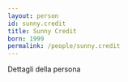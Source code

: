 ```yaml
---
layout: person
id: sunny.credit
title: Sunny Credit
born: 1999
permalink: /people/sunny.credit
---
```


Dettagli della persona 
